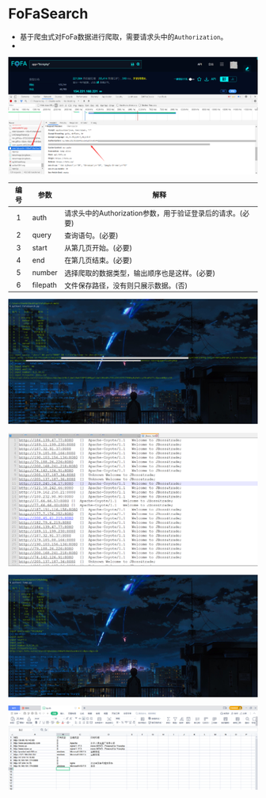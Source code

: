 # FoFaSearch
- 基于爬虫式对FoFa数据进行爬取，需要请求头中的`Authorization`。
- 

![FoFa](./Image/1.png)

| 编号 | 参数     | 解释                                                      |
| :--: | -------- | --------------------------------------------------------- |
|  1   | auth     | 请求头中的Authorization参数，用于验证登录后的请求。(必要) |
|  2   | query    | 查询语句。(必要)                                          |
|  3   | start    | 从第几页开始。(必要)                                      |
|  4   | end      | 在第几页结束。(必要)                                      |
|  5   | number   | 选择爬取的数据类型，输出顺序也是这样。(必要)              |
|  6   | filepath | 文件保存路径，没有则只展示数据。(否)                      |


![2](./Image/2.png)

![3](./Image/3.png)

![tp](./Image/tp.png)

![tpxls](./Image/tpxls.png)
